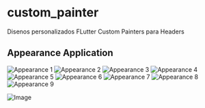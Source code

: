 # custom_painter

Disenos personalizados FLutter Custom Painters para Headers

## Appearance Application

![Appearance 1](appearance/11.png)
![Appearance 2](appearance/22.png)
![Appearance 3](appearance/33.png)
![Appearance 4](appearance/44.png)
![Appearance 5](appearance/55.png)
![Appearance 6](appearance/66.png)
![Appearance 7](appearance/77.png)
![Appearance 8](appearance/88.png)
![Appearance 9](appearance/99.png)
 
 <p><img alt="Image" title="icon" src="appearance/movie-1.mp4" /></p> 
 
<!-- <video src="appearance/movie-1.mp4">Hola video</video> -->
<!-- [<img src="appearance/99.png" >](appearance/movie-1.mp4 "Now in Android: 55") -->
